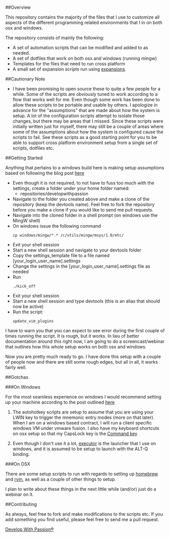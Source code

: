 ##Overview

This repository contains the majority of the files that I use to customize all aspects of the different programming related environments that I in on both osx and windows.

The repository consists of mainly the following:

* A set of automation scripts that can be modified and added to as needed.
* A set of dotfiles that work on both osx and windows (running mingw)
* Templates for the files that need to run cross platform
* A small set of expansion scripts run using [expansions](http://github.com/developwithpassion/expansions).

##Cautionary Note

* I have been promising to open source these to quite a few people for a while. Some of the scripts are obviously tuned to work according to a flow that works well for me. Even though some work has been done to allow these scripts to be portable and usable by others. I apologize in advance for the "assumptions" that are made about how the system is setup. A lot of the configuration scripts attempt to isolate those changes, but there may be areas that I missed. Since these scripts were
  initially written just for myself, there may still be a couple of areas where some of the assumptions about how the system is configured cause the scripts to fail. See these scripts as a good starting point for you to be able to support cross platform environment setup from a single set of scripts, dotfiles etc.

##Getting Started

Anything that pertains to a windows build here is making setup assumptions based on following the blog post [here](http://blog.developwithpassion.com/2012/03/12/repaving-a-new-window-7-vm/)

* Even though it is not required, to not have to fuss too much with the settings, create a folder under your home folder named:
  * repositories/developwithpassion
* Navigate to the folder you created above and make a clone of the repository (keep the devtools name). Feel free to fork the repository before you make a clone if you would like to send me pull requests.
* Navigate into the cloned folder in a shell prompt (on windows use the MingW shell)
* On windows issue the following command
    ```
    cp windows/mingw/*.* /c/utils/mingw/msys/1.0/etc/
    ```
* Exit your shell session
* Start a new shell session and navigate to your devtools folder
* Copy the settings_template file to a file named [your_login_user_name].settings
* Change the settings in the [your_login_user_name].settings file as needed
* Run
  ```
  ./kick_off
  ```
* Exit your shell session
* Start a new shell session and type devtools (this is an alias that should now be active)
* Run the script:
  ```
  update_vim_plugins
  ```

I have to warn you that you can expect to see error during the first couple of times running the script. It is rough, but it works. In lieu of better documentation around this right now, I am going to do a screencast/webinar that outlines how this whole setup works on both osx and windows.

Now you are pretty much ready to go. I have done this setup with a couple of people now and there are still some rough edges, but all in all, it works fairly well.

##Gotchas

###On Windows 

For the most seamless experience on windows I would recommend setting up your machine according to the post outlined [here](http://blog.developwithpassion.com/2012/03/12/repaving-a-new-window-7-vm/)

1. The autohotkey scripts are setup to assume that you are using your LWIN key to trigger the mnemonic entry modes (more on that later). When I am on a windows based contract, I will run a client specific windows VM under vmware fusion. I also have my keyboard shortcuts on osx setup so that my CapsLock key is the [Command key](https://skitch.com/jpboodhoo/8ccwh/system-preferences)

2. Even though I don't use it a lot, [executor](http://executor.dk/) is the launcher that I use on windows, and it is assumed to be setup to launch with the ALT-Q binding.


###On OSX

There are some setup scripts to run with regards to setting up [homebrew](http://mxcl.github.com/homebrew/) and [rvm](http://beginrescueend.com/), as well as a couple of other things to setup.

I plan to write about these things in the next little while (and/or) just do a webinar on it.


##Contributing

As always, feel free to fork and make modifications to the scripts etc. If you add something you find useful, please feel free to send me a pull request.

[Develop With Passion®](http://www.developwithpassion.com)
